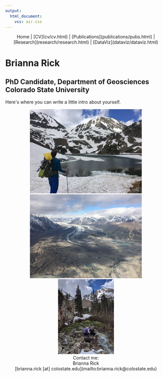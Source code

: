 ```yaml
---
output:
  html_document:
    vss: air.css
---
```

<center>
Home | [CV](cv/cv.html) | [Publications](publications/pubs.html) | [Research](research/research.html) | [DataViz](dataviz/dataviz.html)
</center>

# Brianna Rick
## PhD Candidate, Department of Geosciences <br /> Colorado State University

Here's where you can write a little intro about yourself.

<center>
<img src="D_C8_O7UEAACHyu.jpeg" width=350></img> 
<img src="D9B8KufUYAIqVgb.jpeg" width=350></img> 
<img src="D_C8_O6U0AAJB9p.jpeg" width=175></img>
</center> 

<center>
Contact me: <br />
Brianna Rick <br />
[brianna.rick [at] colostate.edu](mailto:brianna.rick@colostate.edu)
</center>
